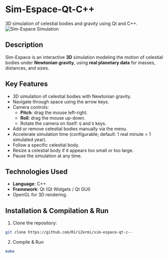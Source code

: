 
# Sim-Espace-Qt-C++

3D simulation of celestial bodies and gravity using Qt and C++.
![Sim-Espace Simulation](https://i.imgur.com/oatzS1A.png)

## Description

Sim-Espace is an interactive **3D** simulation modeling the motion of celestial bodies under **Newtonian gravity**, using **real planetary data** for masses, distances, and sizes.

## Key Features

- 3D simulation of celestial bodies with Newtonian gravity.  
- Navigate through space using the arrow keys.  
- Camera controls:
  - **Pitch**: drag the mouse left-right.  
  - **Roll**: drag the mouse up-down.  
  - Rotate the camera on itself: `Q` and `D` keys.  
- Add or remove celestial bodies manually via the menu.  
- Accelerate simulation time (configurable; default: 1 real minute = 1 simulated year).  
- Follow a specific celestial body.  
- Resize a celestial body if it appears too small or too large.  
- Pause the simulation at any time.  

## Technologies Used

- **Language**: C++  
- **Framework**: Qt (Qt Widgets / Qt GUI)  
- OpenGL for 3D rendering.  

## Installation & Compilation & Run

1. Clone the repository:  
```bash
git clone https://github.com/RiriZermi/sim-espace-qt-c--
```
2. Compile & Run 
 ```bash
make
```





